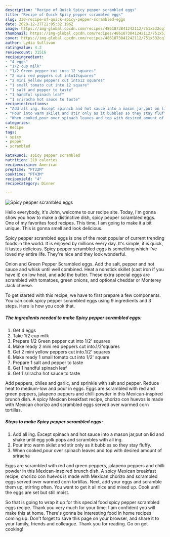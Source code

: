 ```yaml
---
description: "Recipe of Quick Spicy pepper scrambled eggs"
title: "Recipe of Quick Spicy pepper scrambled eggs"
slug: 330-recipe-of-quick-spicy-pepper-scrambled-eggs
date: 2020-12-27T22:05:32.196Z
image: https://img-global.cpcdn.com/recipes/4861873841242112/751x532cq70/spicy-pepper-scrambled-eggs-recipe-main-photo.jpg
thumbnail: https://img-global.cpcdn.com/recipes/4861873841242112/751x532cq70/spicy-pepper-scrambled-eggs-recipe-main-photo.jpg
cover: https://img-global.cpcdn.com/recipes/4861873841242112/751x532cq70/spicy-pepper-scrambled-eggs-recipe-main-photo.jpg
author: Lydia Sullivan
ratingvalue: 4.2
reviewcount: 31516
recipeingredient:
- "4 eggs"
- "1/2 cup milk"
- "1/2 Green pepper cut into 12 squares"
- "2 mini red peppers cut into12squares"
- "2 mini yellow peppers cut into12 squares"
- "1 small tomato cut into 12 square"
- "1 salt and pepper to taste"
- "1 handful spinach leaf"
- "1 sriracha hot sauce to taste"
recipeinstructions:
- "Add all ing. Except spinach and hot sauce into a mason jar,put on lid and shake until egg yolk pops and scrambles with all ing."
- "Pour into warm skilet and stir only as it bubbles so they stay fluffy."
- "When cooked,pour over spinach leaves and top with desired amount of sriracha"
categories:
- Recipe
tags:
- spicy
- pepper
- scrambled

katakunci: spicy pepper scrambled 
nutrition: 210 calories
recipecuisine: American
preptime: "PT22M"
cooktime: "PT43M"
recipeyield: "4"
recipecategory: Dinner

---
```



![Spicy pepper scrambled eggs](https://img-global.cpcdn.com/recipes/4861873841242112/751x532cq70/spicy-pepper-scrambled-eggs-recipe-main-photo.jpg)

Hello everybody, it's John, welcome to our recipe site. Today, I'm gonna show you how to make a distinctive dish, spicy pepper scrambled eggs. One of my favorites food recipes. This time, I am going to make it a bit unique. This is gonna smell and look delicious.

Spicy pepper scrambled eggs is one of the most popular of current trending foods in the world. It is enjoyed by millions every day. It's simple, it is quick, it tastes delicious. Spicy pepper scrambled eggs is something which I've loved my entire life. They're nice and they look wonderful.

Onion and Green Pepper Scrambled eggs. Add the salt, pepper and hot sauce and whisk until well combined. Heat a nonstick skillet (cast iron if you have it) on low heat, and add the butter. These extra special eggs are scrambled with tomatoes, green onions, and optional cheddar or Monterey Jack cheese.


To get started with this recipe, we have to first prepare a few components. You can cook spicy pepper scrambled eggs using 9 ingredients and 3 steps. Here is how you cook that.

<!--inarticleads1-->

##### The ingredients needed to make Spicy pepper scrambled eggs:

1. Get 4 eggs
1. Take 1/2 cup milk
1. Prepare 1/2 Green pepper cut into 1/2&#39; squares
1. Make ready 2 mini red peppers cut into.1/2&#39;squares
1. Get 2 mini yellow peppers cut into.1/2&#39; squares
1. Make ready 1 small tomato cut into 1/2&#39; square
1. Prepare 1 salt and pepper to taste
1. Get 1 handful spinach leaf
1. Get 1 sriracha hot sauce to taste


Add peppers, chiles and garlic, and sprinkle with salt and pepper. Reduce heat to medium-low and pour in eggs. Eggs are scrambled with red and green peppers, jalapeno peppers and chilli powder in this Mexican-inspired brunch dish. A spicy Mexican breakfast recipe, chorizo con huevos is made with Mexican chorizo and scrambled eggs served over warmed corn tortillas. 

<!--inarticleads2-->

##### Steps to make Spicy pepper scrambled eggs:

1. Add all ing. Except spinach and hot sauce into a mason jar,put on lid and shake until egg yolk pops and scrambles with all ing.
1. Pour into warm skilet and stir only as it bubbles so they stay fluffy.
1. When cooked,pour over spinach leaves and top with desired amount of sriracha


Eggs are scrambled with red and green peppers, jalapeno peppers and chilli powder in this Mexican-inspired brunch dish. A spicy Mexican breakfast recipe, chorizo con huevos is made with Mexican chorizo and scrambled eggs served over warmed corn tortillas. Next, add your eggs and scramble them up, stirring often. You want to get it all nice and mixed up. Cook until the eggs are set but still moist. 

So that is going to wrap it up for this special food spicy pepper scrambled eggs recipe. Thank you very much for your time. I am confident you will make this at home. There's gonna be interesting food in home recipes coming up. Don't forget to save this page on your browser, and share it to your family, friends and colleague. Thank you for reading. Go on get cooking!
